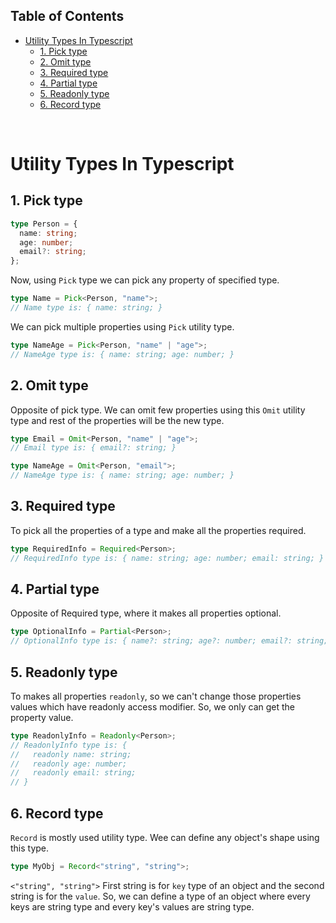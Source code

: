 ## Table of Contents

- [Utility Types In Typescript](#utility-types-in-typescript)
  - [1. Pick type](#1-pick-type)
  - [2. Omit type](#2-omit-type)
  - [3. Required type](#3-required-type)
  - [4. Partial type](#4-partial-type)
  - [5. Readonly type](#5-readonly-type)
  - [6. Record type](#6-record-type)

<br>

# Utility Types In Typescript

## 1. Pick type

```ts
type Person = {
  name: string;
  age: number;
  email?: string;
};
```

Now, using `Pick` type we can pick any property of specified type.

```ts
type Name = Pick<Person, "name">;
// Name type is: { name: string; }
```

We can pick multiple properties using `Pick` utility type.

```ts
type NameAge = Pick<Person, "name" | "age">;
// NameAge type is: { name: string; age: number; }
```

## 2. Omit type

Opposite of pick type. We can omit few properties using this `Omit` utility type and rest of the properties will be the new type.

```ts
type Email = Omit<Person, "name" | "age">;
// Email type is: { email?: string; }
```

```ts
type NameAge = Omit<Person, "email">;
// NameAge type is: { name: string; age: number; }
```

## 3. Required type

To pick all the properties of a type and make all the properties required.

```ts
type RequiredInfo = Required<Person>;
// RequiredInfo type is: { name: string; age: number; email: string; }
```

## 4. Partial type

Opposite of Required type, where it makes all properties optional.

```ts
type OptionalInfo = Partial<Person>;
// OptionalInfo type is: { name?: string; age?: number; email?: string; }
```

## 5. Readonly type

To makes all properties `readonly`, so we can't change those properties values which have readonly access modifier. So, we only can get the property value.

```ts
type ReadonlyInfo = Readonly<Person>;
// ReadonlyInfo type is: {
//   readonly name: string;
//   readonly age: number;
//   readonly email: string;
// }
```

## 6. Record type

`Record` is mostly used utility type. Wee can define any object's shape using this type.

```ts
type MyObj = Record<"string", "string">;
```

`<"string", "string">` First string is for `key` type of an object and the second string is for the `value`. So, we can define a type of an object where every keys are string type and every key's values are string type.

